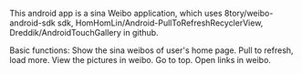 This android app is a sina Weibo application, which uses 8tory/weibo-android-sdk sdk, HomHomLin/Android-PullToRefreshRecyclerView, Dreddik/AndroidTouchGallery in github.

Basic functions:
Show the sina weibos of user's home page.
Pull to refresh, load more.
View the pictures in weibo.
Go to top.
Open links in weibo.
